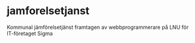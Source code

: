 # jamforelsetjanst
Kommunal jämförelsetjänst framtagen av webbprogrammerare på LNU för IT-företaget Sigma

